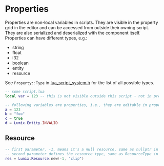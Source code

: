 # Properties

Properties are non-local variables in scripts. They are visible in the property grid in the editor and can be accessed from outside their owning script. They are also serialized and deserialized with the component itself. Properties can have different types, e.g.:
* string
* float
* i32
* boolean
* entity
* resource

See `Property::Type` in [lua_script_system.h](../../src/lua/lua_script_system.h) for the list of all possible types.

```lua
-- some script.lua
local var = 123 -- this is not visible outside this script - not in property grid, nor is it (de)serialized

-- following variables are properties, i.e., they are editable in property grid, etc.
a = 123
b = "foo"
c = true
d = Lumix.Entity.INVALID
```

## Resource

```lua
-- first parameter, -1, means it's a null resource, same as nullptr in C++
-- second parameter defines the resource type, same as ResourceType in C++ API
res = Lumix.Resource:new(-1, "clip")
```

